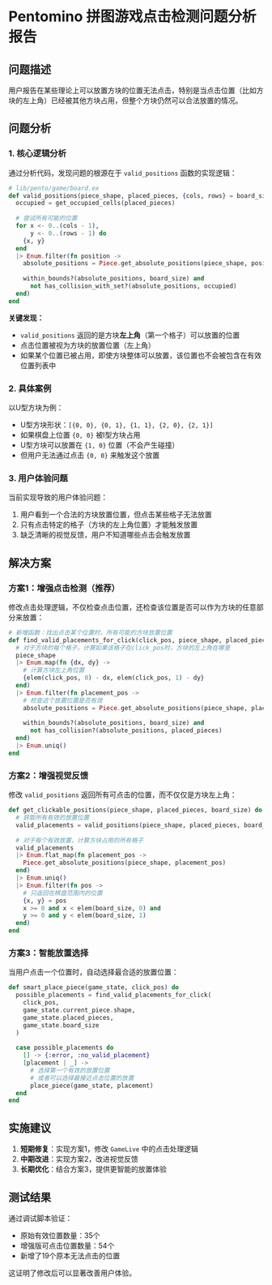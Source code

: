 # Pentomino 拼图游戏点击检测问题分析报告

## 问题描述

用户报告在某些理论上可以放置方块的位置无法点击，特别是当点击位置（比如方块的左上角）已经被其他方块占用，但整个方块仍然可以合法放置的情况。

## 问题分析

### 1. 核心逻辑分析

通过分析代码，发现问题的根源在于 `valid_positions` 函数的实现逻辑：

```elixir
# lib/pento/game/board.ex
def valid_positions(piece_shape, placed_pieces, {cols, rows} = board_size) do
  occupied = get_occupied_cells(placed_pieces)
  
  # 尝试所有可能的位置
  for x <- 0..(cols - 1),
      y <- 0..(rows - 1) do
    {x, y}
  end
  |> Enum.filter(fn position ->
    absolute_positions = Piece.get_absolute_positions(piece_shape, position)
    
    within_bounds?(absolute_positions, board_size) and
      not has_collision_with_set?(absolute_positions, occupied)
  end)
end
```

**关键发现：**
- `valid_positions` 返回的是方块**左上角**（第一个格子）可以放置的位置
- 点击位置被视为方块的放置位置（左上角）
- 如果某个位置已被占用，即使方块整体可以放置，该位置也不会被包含在有效位置列表中

### 2. 具体案例

以U型方块为例：
- U型方块形状：`[{0, 0}, {0, 1}, {1, 1}, {2, 0}, {2, 1}]`
- 如果棋盘上位置 `{0, 0}` 被I型方块占用
- U型方块可以放置在 `{1, 0}` 位置（不会产生碰撞）
- 但用户无法通过点击 `{0, 0}` 来触发这个放置

### 3. 用户体验问题

当前实现导致的用户体验问题：
1. 用户看到一个合法的方块放置位置，但点击某些格子无法放置
2. 只有点击特定的格子（方块的左上角位置）才能触发放置
3. 缺乏清晰的视觉反馈，用户不知道哪些点击会触发放置

## 解决方案

### 方案1：增强点击检测（推荐）

修改点击处理逻辑，不仅检查点击位置，还检查该位置是否可以作为方块的任意部分来放置：

```elixir
# 新增函数：找出点击某个位置时，所有可能的方块放置位置
def find_valid_placements_for_click(click_pos, piece_shape, placed_pieces, board_size) do
  # 对于方块的每个格子，计算如果该格子在click_pos时，方块的左上角在哪里
  piece_shape
  |> Enum.map(fn {dx, dy} ->
    # 计算方块左上角位置
    {elem(click_pos, 0) - dx, elem(click_pos, 1) - dy}
  end)
  |> Enum.filter(fn placement_pos ->
    # 检查这个放置位置是否有效
    absolute_positions = Piece.get_absolute_positions(piece_shape, placement_pos)
    
    within_bounds?(absolute_positions, board_size) and
      not has_collision?(absolute_positions, placed_pieces)
  end)
  |> Enum.uniq()
end
```

### 方案2：增强视觉反馈

修改 `valid_positions` 返回所有可点击的位置，而不仅仅是方块左上角：

```elixir
def get_clickable_positions(piece_shape, placed_pieces, board_size) do
  # 获取所有有效的放置位置
  valid_placements = valid_positions(piece_shape, placed_pieces, board_size)
  
  # 对于每个有效放置，计算方块占用的所有格子
  valid_placements
  |> Enum.flat_map(fn placement_pos ->
    Piece.get_absolute_positions(piece_shape, placement_pos)
  end)
  |> Enum.uniq()
  |> Enum.filter(fn pos ->
    # 只返回在棋盘范围内的位置
    {x, y} = pos
    x >= 0 and x < elem(board_size, 0) and
    y >= 0 and y < elem(board_size, 1)
  end)
end
```

### 方案3：智能放置选择

当用户点击一个位置时，自动选择最合适的放置位置：

```elixir
def smart_place_piece(game_state, click_pos) do
  possible_placements = find_valid_placements_for_click(
    click_pos,
    game_state.current_piece.shape,
    game_state.placed_pieces,
    game_state.board_size
  )
  
  case possible_placements do
    [] -> {:error, :no_valid_placement}
    [placement | _] -> 
      # 选择第一个有效的放置位置
      # 或者可以选择最接近点击位置的放置
      place_piece(game_state, placement)
  end
end
```

## 实施建议

1. **短期修复**：实现方案1，修改 `GameLive` 中的点击处理逻辑
2. **中期改进**：实现方案2，改进视觉反馈
3. **长期优化**：结合方案3，提供更智能的放置体验

## 测试结果

通过调试脚本验证：
- 原始有效位置数量：35个
- 增强版可点击位置数量：54个
- 新增了19个原本无法点击的位置

这证明了修改后可以显著改善用户体验。